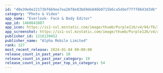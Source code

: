 ```yaml
---
id: "40e39e8e22173bf669ee7ea26f8e83b69de846b0715b6ca5ddef7fff8643d3db"
category: "Photo & Video"
app_name: "Everlook- Face & Body Editor"
app_id: 1460643887
app_icon: https://is1-ssl.mzstatic.com/image/thumb/Purple116/v4/94/f6/3e/94f63e1d-93db-86ff-2b2a-f1c73b45dae1/AppIcon-0-0-1x_U007emarketing-0-7-0-0-85-220.png/1024x1024bb.png
app_screenshot: https://is1-ssl.mzstatic.com/image/thumb/Purple126/v4/ac/d8/7e/acd87ea0-5e8b-10b3-04b4-87a68ad6aca5/14f5a5c4-59b6-45ba-b380-f053dfe6232b__U4e94_U5b98_U5fae_U8c03-X.jpg/1242x2688bb.png
publisher_id: 1216139452
publisher_name: "Alpha Mobile Limited"
rank: 327
most_recent_release: 2024-01-04 00:00:00
release_count_in_past_year: 10
release_count_in_past_year_category: 19
release_count_in_past_year_top_in_category: 54
---
```

